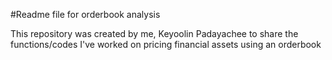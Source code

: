 #Readme file for orderbook analysis

This repository was created by me, Keyoolin Padayachee to share 
the functions/codes I've worked on pricing financial 
assets using an orderbook
